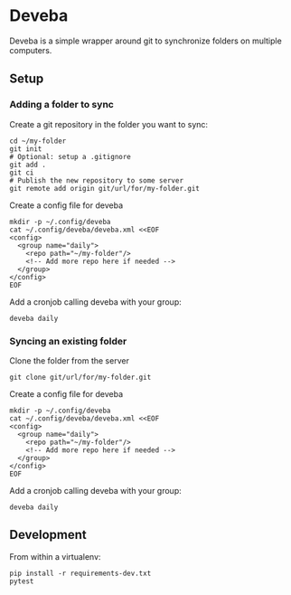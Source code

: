# Deveba

Deveba is a simple wrapper around git to synchronize folders on multiple computers.

## Setup

### Adding a folder to sync

Create a git repository in the folder you want to sync:

    cd ~/my-folder
    git init
    # Optional: setup a .gitignore
    git add .
    git ci
    # Publish the new repository to some server
    git remote add origin git/url/for/my-folder.git

Create a config file for deveba

    mkdir -p ~/.config/deveba
    cat ~/.config/deveba/deveba.xml <<EOF
    <config>
      <group name="daily">
        <repo path="~/my-folder"/>
        <!-- Add more repo here if needed -->
      </group>
    </config>
    EOF

Add a cronjob calling deveba with your group:

    deveba daily

### Syncing an existing folder

Clone the folder from the server

    git clone git/url/for/my-folder.git

Create a config file for deveba

    mkdir -p ~/.config/deveba
    cat ~/.config/deveba/deveba.xml <<EOF
    <config>
      <group name="daily">
        <repo path="~/my-folder"/>
        <!-- Add more repo here if needed -->
      </group>
    </config>
    EOF

Add a cronjob calling deveba with your group:

    deveba daily

## Development

From within a virtualenv:

    pip install -r requirements-dev.txt
    pytest
